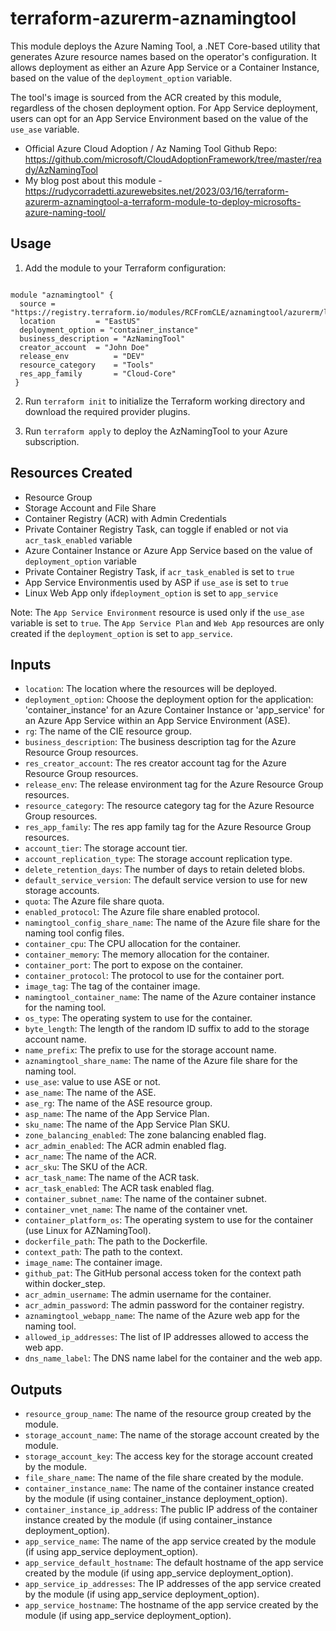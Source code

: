 terraform-azurerm-aznamingtool
==============================

This module deploys the Azure Naming Tool, a .NET Core-based utility that generates Azure resource names based on the operator's configuration. It allows deployment as either an Azure App Service or a Container Instance, based on the value of the `deployment_option` variable.

The tool's image is sourced from the ACR created by this module, regardless of the chosen deployment option. For App Service deployment, users can opt for an App Service Environment based on the value of the `use_ase` variable.

 - Official Azure Cloud Adoption / Az Naming Tool Github Repo: https://github.com/microsoft/CloudAdoptionFramework/tree/master/ready/AzNamingTool
 - My blog post about this module - https://rudycorradetti.azurewebsites.net/2023/03/16/terraform-azurerm-aznamingtool-a-terraform-module-to-deploy-microsofts-azure-naming-tool/

Usage
-----

1.  Add the module to your Terraform configuration:

```hcl:

module "aznamingtool" {
  source = "https://registry.terraform.io/modules/RCFromCLE/aznamingtool/azurerm/latest"
  location         = "EastUS"
  deployment_option = "container_instance"
  business_description = "AzNamingTool"
  creator_account  = "John Doe"
  release_env          = "DEV"
  resource_category    = "Tools"
  res_app_family       = "Cloud-Core"
 }
```

2.  Run `terraform init` to initialize the Terraform working directory and download the required provider plugins.

3.  Run `terraform apply` to deploy the AzNamingTool to your Azure subscription.

Resources Created
-----------------

-   Resource Group
-   Storage Account and File Share
-   Container Registry (ACR) with Admin Credentials
-   Private Container Registry Task, can toggle if enabled or not via `acr_task_enabled` variable
-   Azure Container Instance or Azure App Service based on the value of `deployment_option` variable
-   Private Container Registry Task, if `acr_task_enabled` is set to `true`
-   App Service Environmentis used by ASP if `use_ase` is set to `true`
-   Linux Web App only if`deployment_option` is set to `app_service`

Note: The `App Service Environment` resource is used only if the `use_ase` variable is set to `true`. The `App Service Plan` and `Web App` resources are only created if the `deployment_option` is set to `app_service`.


Inputs
------

-   `location`: The location where the resources will be deployed.
-   `deployment_option`: Choose the deployment option for the application: 'container_instance' for an Azure Container Instance or 'app_service' for an Azure App Service within an App Service Environment (ASE).
-   `rg`: The name of the CIE resource group.
-   `business_description`: The business description tag for the Azure Resource Group resources.
-   `res_creator_account`: The res creator account tag for the Azure Resource Group resources.
-   `release_env`: The release environment tag for the Azure Resource Group resources.
-   `resource_category`: The resource category tag for the Azure Resource Group resources.
-   `res_app_family`: The res app family tag for the Azure Resource Group resources.
-   `account_tier`: The storage account tier.
-   `account_replication_type`: The storage account replication type.
-   `delete_retention_days`: The number of days to retain deleted blobs.
-   `default_service_version`: The default service version to use for new storage accounts.
-   `quota`: The Azure file share quota.
-   `enabled_protocol`: The Azure file share enabled protocol.
-   `namingtool_config_share_name`: The name of the Azure file share for the naming tool config files.
-   `container_cpu`: The CPU allocation for the container.
-   `container_memory`: The memory allocation for the container.
-   `container_port`: The port to expose on the container.
-   `container_protocol`: The protocol to use for the container port.
-   `image_tag`: The tag of the container image.
-   `namingtool_container_name`: The name of the Azure container instance for the naming tool.
-   `os_type`: The operating system to use for the container.
-   `byte_length`: The length of the random ID suffix to add to the storage account name.
-   `name_prefix`: The prefix to use for the storage account name.
-   `aznamingtool_share_name`: The name of the Azure file share for the naming tool.
-   `use_ase`: value to use ASE or not.
-   `ase_name`: The name of the ASE.
-   `ase_rg`: The name of the ASE resource group.
-   `asp_name`: The name of the App Service Plan.
-   `sku_name`: The name of the App Service Plan SKU.
-   `zone_balancing_enabled`: The zone balancing enabled flag.
-   `acr_admin_enabled`: The ACR admin enabled flag.
-   `acr_name`: The name of the ACR.
-   `acr_sku`: The SKU of the ACR.
-   `acr_task_name`: The name of the ACR task.
-   `acr_task_enabled`: The ACR task enabled flag.
-   `container_subnet_name`: The name of the container subnet.
-   `container_vnet_name`: The name of the container vnet.
-   `container_platform_os`: The operating system to use for the container (use Linux for AZNamingTool).
-   `dockerfile_path`: The path to the Dockerfile.
-   `context_path`: The path to the context.
-   `image_name`: The container image.
-   `github_pat`: The GitHub personal access token for the context path within docker_step.
-   `acr_admin_username`: The admin username for the container.
-   `acr_admin_password`: The admin password for the container registry.
-   `aznamingtool_webapp_name`: The name of the Azure web app for the naming tool.
-   `allowed_ip_addresses`: The list of IP addresses allowed to access the web app.
-   `dns_name_label`: The DNS name label for the container and the web app.

Outputs
-------

-   `resource_group_name`: The name of the resource group created by the module.
-   `storage_account_name`: The name of the storage account created by the module.
-   `storage_account_key`: The access key for the storage account created by the module.
-   `file_share_name`: The name of the file share created by the module.
-   `container_instance_name`: The name of the container instance created by the module (if using container_instance deployment_option).
-   `container_instance_ip_address`: The public IP address of the container instance created by the module (if using container_instance deployment_option).
-   `app_service_name`: The name of the app service created by the module (if using app_service deployment_option).
-   `app_service_default_hostname`: The default hostname of the app service created by the module (if using app_service deployment_option).
-   `app_service_ip_addresses`: The IP addresses of the app service created by the module (if using app_service deployment_option).
-   `app_service_hostname`: The hostname of the app service created by the module (if using app_service deployment_option).

 
